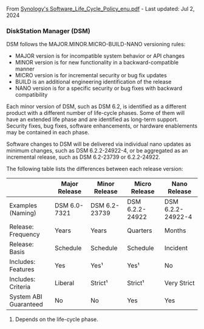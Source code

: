 From [Synology's Software_Life_Cycle_Policy_enu.pdf](https://global.download.synology.com/download/Document/Software/WhitePaper/Os/DSM/All/enu/Software_Life_Cycle_Policy_enu.pdf) - 
Last updated: Jul 2, 2024


### DiskStation Manager (DSM)

DSM follows the MAJOR.MINOR.MICRO-BUILD-NANO versioning rules:

- MAJOR version is for incompatible system behavior or API changes
- MINOR version is for new functionality in a backward-compatible manner
- MICRO version is for incremental security or bug fix updates
- BUILD is an additional engineering identification of the release
- NANO version is for a specific security or bug fixes with backward compatibility

Each minor version of DSM, such as DSM 6.2, is identified as a different product with a different
number of life-cycle phases. Some of them will have an extended life phase and are identified as
long-term support. Security fixes, bug fixes, software enhancements, or hardware enablements
may be contained in each phase.

Software changes to DSM will be delivered via individual nano updates as minimum changes, such
as DSM 6.2.2-24922-4, or be aggregated as an incremental release, such as DSM 6.2-23739 or
6.2.2-24922.

The following table lists the differences between each release version:

|  | Major Release | Minor Release | Micro Release | Nano Release |
|--|--|--|--|--|
| Examples (Naming) | DSM 6.0-7321 | DSM 6.2-23739 | DSM 6.2.2-24922 | DSM 6.2.2-24922-4 |
| Release: Frequency | Years | Years | Quarters | Months |
| Release: Basis | Schedule | Schedule | Schedule | Incident |
| Includes: Features | Yes | Yes¹ | Yes¹ | No |
| Includes: Criteria | Liberal | Strict¹ | Strict¹ | Very Strict |
| System ABI Guaranteed | No | No | Yes | Yes |

1. Depends on the life-cycle phase.
